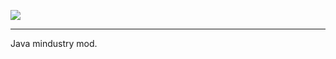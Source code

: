 ![](https://github.com/TheEE145/the-new-tech-mod/blob/master/sprites/ui/font_conver.png)
<hr>
Java mindustry mod.